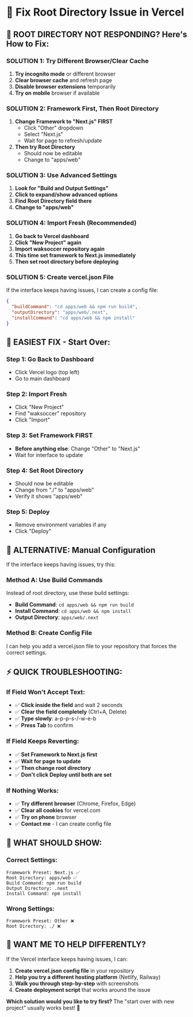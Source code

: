 # 🔧 Fix Root Directory Issue in Vercel

## 🚨 ROOT DIRECTORY NOT RESPONDING? Here's How to Fix:

### SOLUTION 1: Try Different Browser/Clear Cache
1. **Try incognito mode** or different browser
2. **Clear browser cache** and refresh page
3. **Disable browser extensions** temporarily
4. **Try on mobile** browser if available

### SOLUTION 2: Framework First, Then Root Directory
1. **Change Framework to "Next.js" FIRST**
   - Click "Other" dropdown
   - Select "Next.js"
   - Wait for page to refresh/update
2. **Then try Root Directory**
   - Should now be editable
   - Change to "apps/web"

### SOLUTION 3: Use Advanced Settings
1. **Look for "Build and Output Settings"**
2. **Click to expand/show advanced options**
3. **Find Root Directory field there**
4. **Change to "apps/web"**

### SOLUTION 4: Import Fresh (Recommended)
1. **Go back to Vercel dashboard**
2. **Click "New Project" again**
3. **Import waksoccer repository again**
4. **This time set framework to Next.js immediately**
5. **Then set root directory before deploying**

### SOLUTION 5: Create vercel.json File
If the interface keeps having issues, I can create a config file:

```json
{
  "buildCommand": "cd apps/web && npm run build",
  "outputDirectory": "apps/web/.next",
  "installCommand": "cd apps/web && npm install"
}
```

## 🎯 EASIEST FIX - Start Over:

### Step 1: Go Back to Dashboard
- Click Vercel logo (top left)
- Go to main dashboard

### Step 2: Import Fresh
- Click "New Project"
- Find "waksoccer" repository
- Click "Import"

### Step 3: Set Framework FIRST
- **Before anything else**: Change "Other" to "Next.js"
- Wait for interface to update

### Step 4: Set Root Directory
- Should now be editable
- Change from "./" to "apps/web"
- Verify it shows "apps/web"

### Step 5: Deploy
- Remove environment variables if any
- Click "Deploy"

## 🔧 ALTERNATIVE: Manual Configuration

If the interface keeps having issues, try this:

### Method A: Use Build Commands
Instead of root directory, use these build settings:
- **Build Command**: `cd apps/web && npm run build`
- **Install Command**: `cd apps/web && npm install`
- **Output Directory**: `apps/web/.next`

### Method B: Create Config File
I can help you add a vercel.json file to your repository that forces the correct settings.

## ⚡ QUICK TROUBLESHOOTING:

### If Field Won't Accept Text:
- ✅ **Click inside the field** and wait 2 seconds
- ✅ **Clear the field completely** (Ctrl+A, Delete)
- ✅ **Type slowly**: a-p-p-s-/-w-e-b
- ✅ **Press Tab** to confirm

### If Field Keeps Reverting:
- ✅ **Set Framework to Next.js first**
- ✅ **Wait for page to update**
- ✅ **Then change root directory**
- ✅ **Don't click Deploy until both are set**

### If Nothing Works:
- ✅ **Try different browser** (Chrome, Firefox, Edge)
- ✅ **Clear all cookies** for vercel.com
- ✅ **Try on phone** browser
- ✅ **Contact me** - I can create config file

## 🎯 WHAT SHOULD SHOW:

### Correct Settings:
```
Framework Preset: Next.js ✅
Root Directory: apps/web ✅
Build Command: npm run build
Output Directory: .next
Install Command: npm install
```

### Wrong Settings:
```
Framework Preset: Other ❌
Root Directory: ./ ❌
```

## 🚀 WANT ME TO HELP DIFFERENTLY?

If the Vercel interface keeps having issues, I can:

1. **Create vercel.json config file** in your repository
2. **Help you try a different hosting platform** (Netlify, Railway)
3. **Walk you through step-by-step** with screenshots
4. **Create deployment script** that works around the issue

**Which solution would you like to try first?** The "start over with new project" usually works best! 🎯